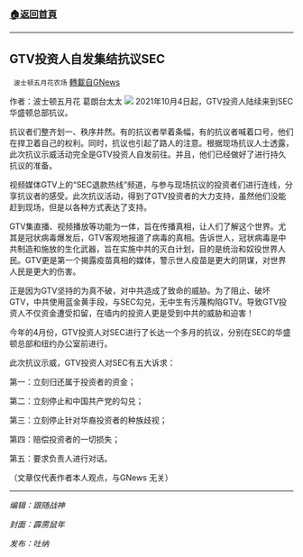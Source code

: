 ###  [:house:返回首頁](https://github.com/ourhimalayas/txt)
---


## GTV投资人自发集结抗议SEC
` 波士顿五月花农场` [轉載自GNews](https://gnews.org/zh-hans/1579274/)

作者：波士顿五月花  葛朗台太太
![](https://assets.gnews.org/wp-content/uploads/2021/10/GTVSEC.20211007.jpg)
2021年10月4日起，GTV投资人陆续来到SEC华盛顿总部抗议。

抗议者们整齐划一、秩序井然。有的抗议者举着条幅，有的抗议者喊着口号，他们在捍卫着自己的权利。同时，抗议也引起了路人的注意。根据现场抗议人士透露，此次抗议示威活动完全是GTV投资人自发前往。并且，他们已经做好了进行持久抗议的准备。

视频媒体GTV上的“SEC退款热线”频道，与参与现场抗议的投资者们进行连线，分享抗议者的感受。此次抗议活动，得到了GTV投资者的大力支持，虽然他们没能赶到现场，但是以各种方式表达了支持。

GTV集直播、视频播放等功能为一体，旨在传播真相，让人们了解这个世界。尤其是冠状病毒爆发后，GTV客观地报道了病毒的真相。告诉世人，冠状病毒是中共制造和施放的生化武器，旨在实施中共的灭白计划，目的是统治和奴役世界人民。GTV更是第一个揭露疫苗真相的媒体，警示世人疫苗是更大的阴谋，对世界人民是更大的伤害。

正是因为GTV坚持的为真不破，对中共造成了致命的威胁。为了阻止、破坏GTV，中共使用蓝金黄手段，与SEC勾兑，无中生有污蔑构陷GTV。导致GTV投资人不仅资金遭受扣留，在墙内的投资人更是受到中共的威胁和迫害！

今年的4月份，GTV投资人对SEC进行了长达一个多月的抗议，分别在SEC的华盛顿总部和纽约办公室前进行。

此次抗议示威，GTV投资人对SEC有五大诉求：

第一：立刻归还属于投资者的资金；

第二：立刻停止和中国共产党的勾兑；

第三：立刻停止针对华裔投资者的种族歧视；

第四：赔偿投资者的一切损失；

第五：要求负责人进行对话。



（文章仅代表作者本人观点，与GNews 无关）

* * *

*编辑：跟随战神*

*封面：霹雳鼠年*

*发布：吐纳*
